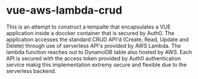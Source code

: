 # vue-aws-lambda-crud

This is an attempt to construct a tempalte that encapsulates a VUE application inside a doccker container that is secured by Auth0. The application accesses the standard CRUD API'd (Create, Read, Update and Delete) through use of serverless API's provided by AWS Lambda. The lambda function reaches out to DynamoDB table also hosted by AWS. Each API is secured with the access token provided by Auth0 authentication service makig this implementation extremy secure and flexible due to the serverless backend.
